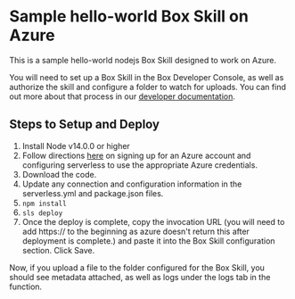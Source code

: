 # Sample hello-world Box Skill on Azure

This is a sample hello-world nodejs Box Skill designed to work on Azure.

You will need to set up a Box Skill in the Box Developer Console, as well as authorize the skill and configure a folder to watch for uploads. You can find out more about that process in our [developer documentation](https://developer.box.com/guides/applications/custom-skills/setup/). 

## Steps to Setup and Deploy

1. Install Node v14.0.0 or higher
2. Follow directions [here](https://www.serverless.com/framework/docs/providers/azure/guide/credentials) on signing up for an Azure account and configuring serverless to use the appropriate Azure credentials.
3. Download the code.
4. Update any connection and configuration information in the serverless.yml and package.json files. 
5. `npm install`
6. `sls deploy`
7. Once the deploy is complete, copy the invocation URL (you will need to add https:// to the beginning as azure doesn't return this after deployment is complete.) and paste it into the Box Skill configuration section. Click Save.

Now, if you upload a file to the folder configured for the Box Skill, you should see metadata attached, as well as logs under the logs tab in the function.